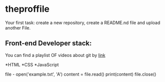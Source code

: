 # theproffile
Your first task: create a new repository, create a README.nd file and upload another File.

## Front-end Developer stack:

You can find a playlist OF videos about git by [link](https://www.youtube.com/watch?v=fSBu9zquZWA&t=1s)

*HTML
﻿﻿*CSS
﻿﻿*JavaScript

file - open('example.txt', 'A')
content = file.read()
print(content)
file.close()
